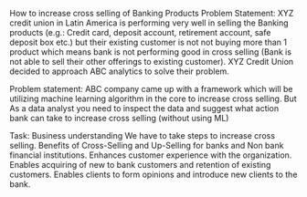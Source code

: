How to increase cross selling of Banking Products
Problem Statement:  XYZ credit union in Latin America is performing very well in selling the Banking products (e.g.: Credit card, deposit account, retirement account, safe deposit box etc.) but their existing customer is not not buying more than 1 product which means bank is not performing good in cross selling (Bank is not able to sell their other offerings to existing customer). XYZ Credit Union decided to approach ABC analytics to solve their problem.

Problem statement:
ABC company came up with a framework which will be utilizing machine learning algorithm in the core to increase cross selling.
But As a data analyst you need to inspect the data and suggest what action bank can take to increase cross selling (without using ML)

Task:
Business understanding
We have to take steps to increase cross selling.
Benefits of Cross-Selling and Up-Selling for banks and Non bank financial institutions. Enhances customer experience with the organization. Enables acquiring of new to bank customers and retention of existing customers. Enables clients to form opinions and introduce new clients to the bank.
